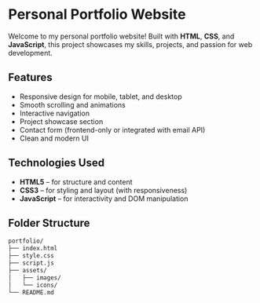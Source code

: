#  Personal Portfolio Website

Welcome to my personal portfolio website! Built with **HTML**, **CSS**, and **JavaScript**, this project showcases my skills, projects, and passion for web development.

## Features

- Responsive design for mobile, tablet, and desktop
- Smooth scrolling and animations
- Interactive navigation
- Project showcase section
- Contact form (frontend-only or integrated with email API)
- Clean and modern UI

##  Technologies Used

- **HTML5** – for structure and content
- **CSS3** – for styling and layout (with responsiveness)
- **JavaScript** – for interactivity and DOM manipulation





##  Folder Structure

```bash
portfolio/
├── index.html
├── style.css
├── script.js
├── assets/
│   ├── images/
│   └── icons/
└── README.md
